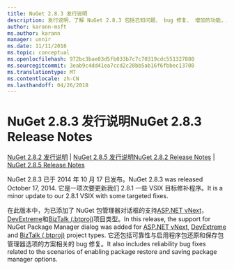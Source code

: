 ```yaml
---
title: NuGet 2.8.3 发行说明
description: 发行说明，了解 NuGet 2.8.3 包括已知问题、 bug 修复、 增加的功能，以及 DCRs。
author: karann-msft
ms.author: karann
manager: unnir
ms.date: 11/11/2016
ms.topic: conceptual
ms.openlocfilehash: 972bc3bae03d5fb033b7c7c70319cdc551327880
ms.sourcegitcommit: 3eab9c4dd41ea7ccd2c28bb5ab16f6fbbec13708
ms.translationtype: MT
ms.contentlocale: zh-CN
ms.lasthandoff: 04/26/2018
---
```

# <a name="nuget-283-release-notes"></a><span data-ttu-id="e694d-103">NuGet 2.8.3 发行说明</span><span class="sxs-lookup"><span data-stu-id="e694d-103">NuGet 2.8.3 Release Notes</span></span>

<span data-ttu-id="e694d-104">[NuGet 2.8.2 发行说明](../release-notes/nuget-2.8.2.md) | [NuGet 2.8.5 发行说明](../release-notes/nuget-2.8.5.md)</span><span class="sxs-lookup"><span data-stu-id="e694d-104">[NuGet 2.8.2 Release Notes](../release-notes/nuget-2.8.2.md) | [NuGet 2.8.5 Release Notes](../release-notes/nuget-2.8.5.md)</span></span>

<span data-ttu-id="e694d-105">NuGet 2.8.3 已于 2014 年 10 月 17 日发布。</span><span class="sxs-lookup"><span data-stu-id="e694d-105">NuGet 2.8.3 was released October 17, 2014.</span></span> <span data-ttu-id="e694d-106">它是一项次要更新我们 2.8.1 一些 VSIX 目标修补程序。</span><span class="sxs-lookup"><span data-stu-id="e694d-106">It is a minor update to our 2.8.1 VSIX with some targeted fixes.</span></span>

<span data-ttu-id="e694d-107">在此版本中，为已添加了 NuGet 包管理器对话框的支持[ASP.NET vNext](http://www.asp.net/vnext)， [DevExtreme](http://js.devexpress.com/)和[BizTalk (.btproj)](/biztalk/core/developing-biztalk-server-applications)项目类型。</span><span class="sxs-lookup"><span data-stu-id="e694d-107">In this release, the support for NuGet Package Manager dialog was added for [ASP.NET vNext](http://www.asp.net/vnext), [DevExtreme](http://js.devexpress.com/) and [BizTalk (.btproj)](/biztalk/core/developing-biztalk-server-applications) project types.</span></span> <span data-ttu-id="e694d-108">它还包括可靠性与启用程序包还原和保存包管理器选项的方案相关的 bug 修复。</span><span class="sxs-lookup"><span data-stu-id="e694d-108">It also includes reliability bug fixes related to the scenarios of enabling package restore and saving package manager options.</span></span>
